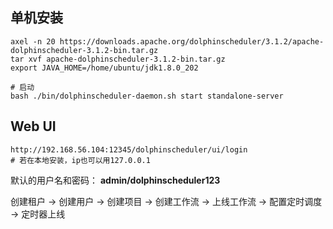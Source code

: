 ## 单机安装
```shell
axel -n 20 https://downloads.apache.org/dolphinscheduler/3.1.2/apache-dolphinscheduler-3.1.2-bin.tar.gz
tar xvf apache-dolphinscheduler-3.1.2-bin.tar.gz
export JAVA_HOME=/home/ubuntu/jdk1.8.0_202

# 启动
bash ./bin/dolphinscheduler-daemon.sh start standalone-server
```

## Web UI 
```shell
http://192.168.56.104:12345/dolphinscheduler/ui/login
# 若在本地安装，ip也可以用127.0.0.1

```

默认的用户名和密码： **admin/dolphinscheduler123**

创建租户 -> 创建用户 -> 创建项目 -> 创建工作流 -> 上线工作流 -> 配置定时调度 -> 定时器上线

